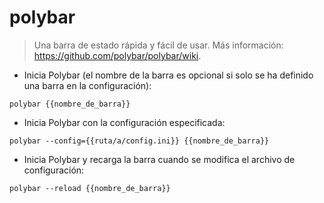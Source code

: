 # polybar

> Una barra de estado rápida y fácil de usar.
> Más información: <https://github.com/polybar/polybar/wiki>.

- Inicia Polybar (el nombre de la barra es opcional si solo se ha definido una barra en la configuración):

`polybar {{nombre_de_barra}}`

- Inicia Polybar con la configuración especificada:

`polybar --config={{ruta/a/config.ini}} {{nombre_de_barra}}`

- Inicia Polybar y recarga la barra cuando se modifica el archivo de configuración:

`polybar --reload {{nombre_de_barra}}`
